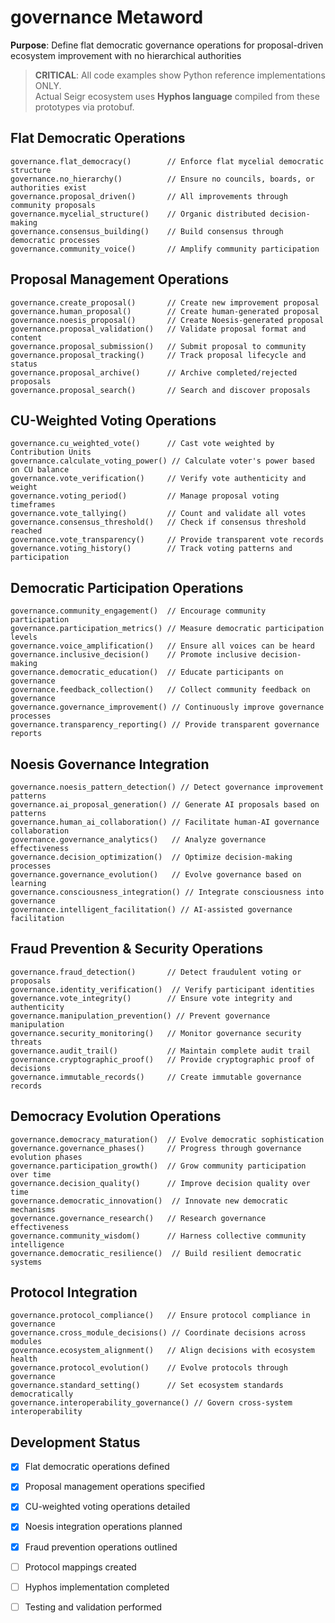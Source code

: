 # governance Metaword

**Purpose**: Define flat democratic governance operations for proposal-driven ecosystem improvement with no hierarchical authorities

> **CRITICAL**: All code examples show Python reference implementations ONLY.  
> Actual Seigr ecosystem uses **Hyphos language** compiled from these prototypes via protobuf.

## Flat Democratic Operations

```hyphos
governance.flat_democracy()        // Enforce flat mycelial democratic structure
governance.no_hierarchy()          // Ensure no councils, boards, or authorities exist
governance.proposal_driven()       // All improvements through community proposals
governance.mycelial_structure()    // Organic distributed decision-making
governance.consensus_building()    // Build consensus through democratic processes
governance.community_voice()       // Amplify community participation
```

## Proposal Management Operations

```hyphos
governance.create_proposal()       // Create new improvement proposal
governance.human_proposal()        // Create human-generated proposal
governance.noesis_proposal()       // Create Noesis-generated proposal
governance.proposal_validation()   // Validate proposal format and content
governance.proposal_submission()   // Submit proposal to community
governance.proposal_tracking()     // Track proposal lifecycle and status
governance.proposal_archive()      // Archive completed/rejected proposals
governance.proposal_search()       // Search and discover proposals
```

## CU-Weighted Voting Operations

```hyphos
governance.cu_weighted_vote()      // Cast vote weighted by Contribution Units
governance.calculate_voting_power() // Calculate voter's power based on CU balance
governance.vote_verification()     // Verify vote authenticity and weight
governance.voting_period()         // Manage proposal voting timeframes
governance.vote_tallying()         // Count and validate all votes
governance.consensus_threshold()   // Check if consensus threshold reached
governance.vote_transparency()     // Provide transparent vote records
governance.voting_history()        // Track voting patterns and participation
```

## Democratic Participation Operations

```hyphos
governance.community_engagement()  // Encourage community participation
governance.participation_metrics() // Measure democratic participation levels
governance.voice_amplification()   // Ensure all voices can be heard
governance.inclusive_decision()    // Promote inclusive decision-making
governance.democratic_education()  // Educate participants on governance
governance.feedback_collection()   // Collect community feedback on governance
governance.governance_improvement() // Continuously improve governance processes
governance.transparency_reporting() // Provide transparent governance reports
```

## Noesis Governance Integration

```hyphos
governance.noesis_pattern_detection() // Detect governance improvement patterns
governance.ai_proposal_generation() // Generate AI proposals based on patterns
governance.human_ai_collaboration() // Facilitate human-AI governance collaboration
governance.governance_analytics()   // Analyze governance effectiveness
governance.decision_optimization()  // Optimize decision-making processes
governance.governance_evolution()   // Evolve governance based on learning
governance.consciousness_integration() // Integrate consciousness into governance
governance.intelligent_facilitation() // AI-assisted governance facilitation
```

## Fraud Prevention & Security Operations

```hyphos
governance.fraud_detection()       // Detect fraudulent voting or proposals
governance.identity_verification()  // Verify participant identities
governance.vote_integrity()        // Ensure vote integrity and authenticity
governance.manipulation_prevention() // Prevent governance manipulation
governance.security_monitoring()   // Monitor governance security threats
governance.audit_trail()           // Maintain complete audit trail
governance.cryptographic_proof()   // Provide cryptographic proof of decisions
governance.immutable_records()     // Create immutable governance records
```

## Democracy Evolution Operations

```hyphos
governance.democracy_maturation()  // Evolve democratic sophistication
governance.governance_phases()     // Progress through governance evolution phases
governance.participation_growth()  // Grow community participation over time
governance.decision_quality()      // Improve decision quality over time
governance.democratic_innovation()  // Innovate new democratic mechanisms
governance.governance_research()   // Research governance effectiveness
governance.community_wisdom()      // Harness collective community intelligence
governance.democratic_resilience()  // Build resilient democratic systems
```

## Protocol Integration

```hyphos
governance.protocol_compliance()   // Ensure protocol compliance in governance
governance.cross_module_decisions() // Coordinate decisions across modules
governance.ecosystem_alignment()   // Align decisions with ecosystem health
governance.protocol_evolution()    // Evolve protocols through governance
governance.standard_setting()      // Set ecosystem standards democratically
governance.interoperability_governance() // Govern cross-system interoperability
```

## Development Status

- [x] Flat democratic operations defined
- [x] Proposal management operations specified
- [x] CU-weighted voting operations detailed
- [x] Noesis integration operations planned
- [x] Fraud prevention operations outlined
- [ ] Protocol mappings created
- [ ] Hyphos implementation completed
- [ ] Testing and validation performed

